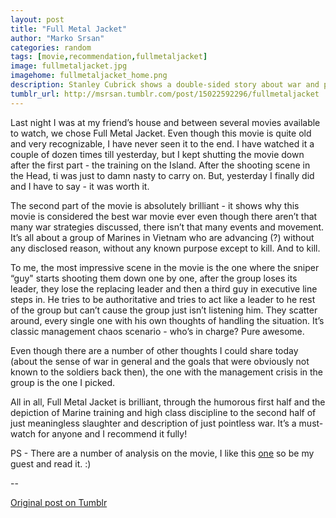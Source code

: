 ```yaml
---
layout: post
title: "Full Metal Jacket"
author: "Marko Srsan"
categories: random
tags: [movie,recommendation,fullmetaljacket]
image: fullmetaljacket.jpg
imagehome: fullmetaljacket_home.png
description: Stanley Cubrick shows a double-sided story about war and preparation for it.
tumblr_url: http://msrsan.tumblr.com/post/15022592296/fullmetaljacket
---
```

Last night I was at my friend’s house and between several movies available to watch, we chose Full Metal Jacket. Even though this movie is quite old and very recognizable, I have never seen it to the end. I have watched it a couple of dozen times till yesterday, but I kept shutting the movie down after the first part - the training on the Island. After the shooting scene in the Head, ti was just to damn nasty to carry on. But, yesterday I finally did and I have to say - it was worth it.

The second part of the movie is absolutely brilliant - it shows why this movie is considered the best war movie ever even though there aren’t that many war strategies discussed, there isn’t that many events and movement. It’s all about a group of Marines in Vietnam who are advancing (?) without any disclosed reason, without any known purpose except to kill. And to kill. 

To me, the most impressive scene in the movie is the one where the sniper “guy" starts shooting them down one by one, after the group loses its leader, they lose the replacing leader and then a third guy in executive line steps in. He tries to be authoritative and tries to act like a leader to he rest of the group but can’t cause the group just isn’t listening him. They scatter around, every single one with his own thoughts of handling the situation. It’s classic management chaos scenario - who’s in charge? Pure awesome.

Even though there are a number of other thoughts I could share today (about the sense of war in general and the goals that were obviously not known to the soldiers back then), the one with the management crisis in the group is the one I picked. 

All in all, Full Metal Jacket is brilliant, through the humorous first half and the depiction of Marine training and high class discipline to the second half of just meaningless slaughter and description of just pointless war. It’s a must-watch for anyone and I recommend it fully! 

PS - There are a number of analysis on the movie, I like this [one](http://www.nytimes.com/movie/review?res=9B0DE6DB133BF935A15755C0A961948260) so be my guest and read it. :)

--

[Original post on Tumblr](http://msrsan.tumblr.com/post/15022592296/fullmetaljacket)

